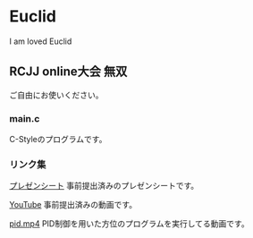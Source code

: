 # Euclid
I am loved Euclid

## RCJJ online大会 無双
ご自由にお使いください。


### main.c
C-Styleのプログラムです。

### リンク集
[プレゼンシート](https://drive.google.com/file/d/1OPQkBMOj26_-AG2l_BQkpiSBktbiwkfJ/view?usp=drivesdk) 
事前提出済みのプレゼンシートです。

[YouTube](https://youtube.com/~) 
事前提出済みの動画です。

[pid.mp4](https://drive.google.com/~) 
PID制御を用いた方位のプログラムを実行してる動画です。
